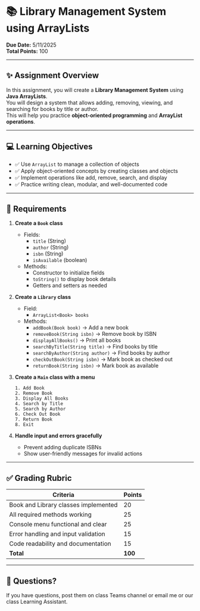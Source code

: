 # 📚 Library Management System using ArrayLists

**Due Date:** 5/11/2025  
**Total Points:** 100

---

## ✨ Assignment Overview

In this assignment, you will create a **Library Management System** using **Java ArrayLists**.  
You will design a system that allows adding, removing, viewing, and searching for books by title or author.  
This will help you practice **object-oriented programming** and **ArrayList operations**.

---

## 💻 Learning Objectives

- ✅ Use `ArrayList` to manage a collection of objects  
- ✅ Apply object-oriented concepts by creating classes and objects  
- ✅ Implement operations like add, remove, search, and display  
- ✅ Practice writing clean, modular, and well-documented code

---

## 📄 Requirements

1. **Create a `Book` class**
    - Fields:
        - `title` (String)
        - `author` (String)
        - `isbn` (String)
        - `isAvailable` (boolean)
    - Methods:
        - Constructor to initialize fields
        - `toString()` to display book details
        - Getters and setters as needed

2. **Create a `Library` class**
    - Field:
        - `ArrayList<Book> books`
    - Methods:
        - `addBook(Book book)` → Add a new book  
        - `removeBook(String isbn)` → Remove book by ISBN  
        - `displayAllBooks()` → Print all books  
        - `searchByTitle(String title)` → Find books by title  
        - `searchByAuthor(String author)` → Find books by author  
        - `checkOutBook(String isbn)` → Mark book as checked out  
        - `returnBook(String isbn)` → Mark book as available

3. **Create a `Main` class with a menu**
    ```
    1. Add Book
    2. Remove Book
    3. Display All Books
    4. Search by Title
    5. Search by Author
    6. Check Out Book
    7. Return Book
    8. Exit
    ```

4. **Handle input and errors gracefully**
    - Prevent adding duplicate ISBNs
    - Show user-friendly messages for invalid actions

---


## ✅ Grading Rubric

| Criteria                              | Points  |
|---------------------------------------|---------|
| Book and Library classes implemented  | 20      |
| All required methods working          | 25      |
| Console menu functional and clear     | 25      |
| Error handling and input validation   | 15      |
| Code readability and documentation    | 15      |
| **Total**                             | **100** |

---

## 💬 Questions?

If you have questions, post them on class Teams channel or email me or our class Learning Assistant.
